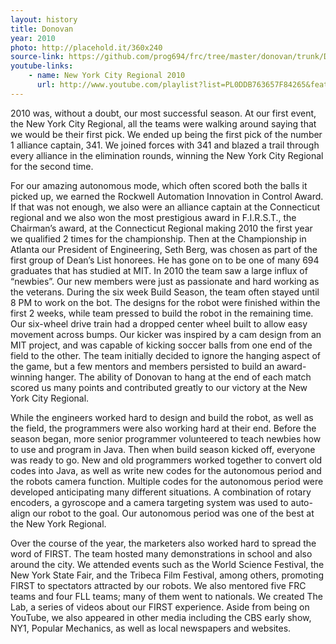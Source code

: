 ```yaml
---
layout: history
title: Donovan
year: 2010
photo: http://placehold.it/360x240
source-link: https://github.com/prog694/frc/tree/master/donovan/trunk/Donovan
youtube-links:
    - name: New York City Regional 2010
      url: http://www.youtube.com/playlist?list=PL0DDB763657F84265&feature=plc
---
```

2010 was, without a doubt, our most successful season. At our first event, the New York City Regional, all the teams were walking around saying that we would be their first pick. We ended up being the first pick of the number 1 alliance captain, 341. We joined forces with 341 and blazed a trail through every alliance in the elimination rounds, winning the New York City Regional for the second time.

For our amazing autonomous mode, which often scored both the balls it picked up, we earned the Rockwell Automation Innovation in Control Award. If that was not enough, we also were an alliance captain at the Connecticut regional and we also won the most prestigious award in F.I.R.S.T., the Chairman’s award, at the Connecticut Regional making 2010 the first year we qualified 2 times for the championship. Then at the Championship in Atlanta our President of Engineering, Seth Berg, was chosen as part of the first group of Dean’s List honorees. He has gone on to be one of many 694 graduates that has studied at MIT. In 2010 the team saw a large influx of “newbies”.  Our new members were just as passionate and hard working as the veterans. During the six week Build Season, the team often stayed until 8 PM to work on the bot. The designs for the robot were finished within the first 2 weeks, while team pressed to build the robot in the remaining time. Our six-wheel drive train had a dropped center wheel built to allow easy movement across bumps. Our kicker was inspired by a cam design from an MIT project, and was capable of kicking soccer balls from one end of the field to the other. The team initially decided to ignore the hanging aspect of the game, but a few mentors and members persisted to build an award-winning hanger. The ability of Donovan to hang at the end of each match scored us many points and contributed greatly to our victory at the New York City Regional. 

While the engineers worked hard to design and build the robot, as well as the field, the programmers were also working hard at their end. Before the season began, more senior programmer volunteered to teach newbies how to use and program in Java. Then when build season kicked off, everyone was ready to go.  New and old programmers worked together to convert old codes into Java, as well as write new codes for the autonomous period and the robots camera function. Multiple codes for the autonomous period were developed anticipating many different situations. A combination of rotary encoders, a gyroscope and a camera targeting system was used to auto-align our robot to the goal. Our autonomous period was one of the best at the New York Regional.

Over the course of the year, the marketers also worked hard to spread the word of FIRST. The team hosted many demonstrations in school and also around the city. We attended events such as the World Science Festival, the New York State Fair, and the Tribeca Film Festival, among others, promoting FIRST to spectators attracted by our robots. We also mentored five FRC teams and four FLL teams; many of them went to nationals. We created The Lab, a series of videos about our FIRST experience. Aside from being on YouTube, we also appeared in other media including the CBS early show, NY1, Popular Mechanics, as well as local newspapers and websites.
